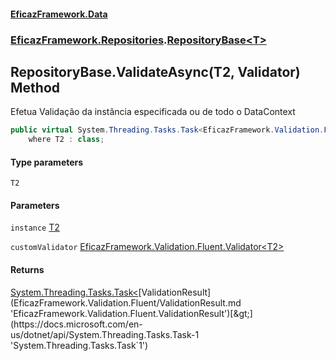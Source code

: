 #### [EficazFramework.Data](EficazFrameworkData.md 'EficazFramework Data')
### [EficazFramework.Repositories](EficazFrameworkData.md#EficazFramework.Repositories 'EficazFramework.Repositories').[RepositoryBase&lt;T&gt;](EficazFramework.Repositories/RepositoryBase_T_.md 'EficazFramework.Repositories.RepositoryBase<T>')

## RepositoryBase<T>.ValidateAsync<T2>(T2, Validator<T2>) Method

Efetua Validação da instância especificada ou de todo o DataContext

```csharp
public virtual System.Threading.Tasks.Task<EficazFramework.Validation.Fluent.ValidationResult> ValidateAsync<T2>(T2 instance, EficazFramework.Validation.Fluent.Validator<T2> customValidator)
    where T2 : class;
```
#### Type parameters

<a name='EficazFramework.Repositories.RepositoryBase_T_.ValidateAsync_T2_(T2,EficazFramework.Validation.Fluent.Validator_T2_).T2'></a>

`T2`
#### Parameters

<a name='EficazFramework.Repositories.RepositoryBase_T_.ValidateAsync_T2_(T2,EficazFramework.Validation.Fluent.Validator_T2_).instance'></a>

`instance` [T2](EficazFramework.Repositories/RepositoryBase_T_/ValidateAsync_T2_(T2,Validator_T2_).md#EficazFramework.Repositories.RepositoryBase_T_.ValidateAsync_T2_(T2,EficazFramework.Validation.Fluent.Validator_T2_).T2 'EficazFramework.Repositories.RepositoryBase<T>.ValidateAsync<T2>(T2, EficazFramework.Validation.Fluent.Validator<T2>).T2')

<a name='EficazFramework.Repositories.RepositoryBase_T_.ValidateAsync_T2_(T2,EficazFramework.Validation.Fluent.Validator_T2_).customValidator'></a>

`customValidator` [EficazFramework.Validation.Fluent.Validator&lt;](EficazFramework.Validation.Fluent/Validator_T_.md 'EficazFramework.Validation.Fluent.Validator<T>')[T2](EficazFramework.Repositories/RepositoryBase_T_/ValidateAsync_T2_(T2,Validator_T2_).md#EficazFramework.Repositories.RepositoryBase_T_.ValidateAsync_T2_(T2,EficazFramework.Validation.Fluent.Validator_T2_).T2 'EficazFramework.Repositories.RepositoryBase<T>.ValidateAsync<T2>(T2, EficazFramework.Validation.Fluent.Validator<T2>).T2')[&gt;](EficazFramework.Validation.Fluent/Validator_T_.md 'EficazFramework.Validation.Fluent.Validator<T>')

#### Returns
[System.Threading.Tasks.Task&lt;](https://docs.microsoft.com/en-us/dotnet/api/System.Threading.Tasks.Task-1 'System.Threading.Tasks.Task`1')[ValidationResult](EficazFramework.Validation.Fluent/ValidationResult.md 'EficazFramework.Validation.Fluent.ValidationResult')[&gt;](https://docs.microsoft.com/en-us/dotnet/api/System.Threading.Tasks.Task-1 'System.Threading.Tasks.Task`1')
